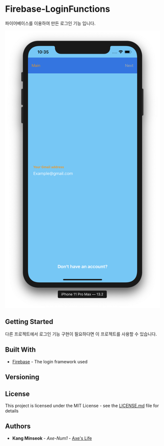 # Firebase-LoginFunctions

파이어베이스를 이용하여 만든 로그인 기능 입니다.

![LoginUI](./image/LoginUI.png)

## Getting Started

다른 프로젝트에서 로그인 기능 구현이 필요하다면 이 프로젝트를 사용할 수 있습니다.

## Built With

* [Firebase](https://firebase.google.com/?&gclid=Cj0KCQjwoqDtBRD-ARIsAL4pviClBagMFchiylPsW0mbn23HtPWgLjiTXemq6dYC8telVepxfJKnWtcaAnbtEALw_wcB) - The login framework used

## Versioning

## License

This project is licensed under the MIT License - see the [LICENSE.md](https://github.com/Axe-Num1/Firebase-LoginFunctions/blob/master/LICENSE) file for details

## Authors

* **Kang Minseok** - *Axe-Num1* - [Axe's Life](https://axe-num1.tistory.com)
